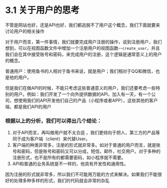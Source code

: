 # 3.1 关于用户的思考

不管是网站也好，还是API也好，我们都逃脱不了用户这个概念，我们下面就要来讨论用户的相关操作

对于用户而言，第一件事情，我们就要完成用户注册的操作，说到注册用户，我们想到，可以在视图函数文件中增加一个注册用户的视图函数--```create_user```，并且我们会在其中接受账号和密码，来完成用户的注册，这个逻辑是通常意义上的用户的概念。

普通用户：使用鱼书的人相对于鱼书来说，就是用户；我们相对于QQ和微信，也是他的用户。

但是我们在做API的时候，不能只考虑这些普通意义的用户，我们还要考虑一些特别的用户。例如：我们开发了一个向外提供数据的API，加入有一天，有一个公司，想使用我们的API开发他们自己的产品（小程序或者APP），这些其他的客户端，都是我们API的用户


### 根据以上的分析，我们可以得出几个结论：
1. 对于API而言，再叫做用户就不太合适 ，我们更倾向于把人，第三方的产品等同于成为客户端（client）来代替User。
2. 客户端的种类非常多，注册的形式就非常多。如对于普通的用户而言，就是账号和密码，但是账号和密码又可以分成，短信，邮件，社交用户。对于多种的注册形式，也不是所有的都需要密码，如小程序就不需要。
3. API和普通的业务系统是不一样的，他具有开发性和通用性。


因为注册的形式就非常多，所以我们不可能用万能的方式来解决。如果我们不能很好的处理多种多样的形式，我们的代码就会非常的杂乱